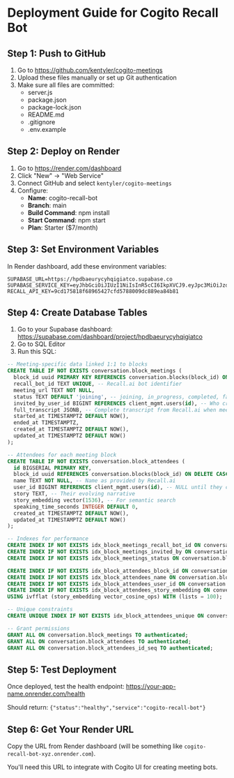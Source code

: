 # Deployment Guide for Cogito Recall Bot

## Step 1: Push to GitHub
1. Go to https://github.com/kentyler/cogito-meetings
2. Upload these files manually or set up Git authentication
3. Make sure all files are committed:
   - server.js
   - package.json
   - package-lock.json
   - README.md
   - .gitignore
   - .env.example

## Step 2: Deploy on Render
1. Go to https://render.com/dashboard
2. Click "New" → "Web Service"
3. Connect GitHub and select `kentyler/cogito-meetings`
4. Configure:
   - **Name**: cogito-recall-bot
   - **Branch**: main
   - **Build Command**: npm install
   - **Start Command**: npm start
   - **Plan**: Starter ($7/month)

## Step 3: Set Environment Variables
In Render dashboard, add these environment variables:

```
SUPABASE_URL=https://hpdbaeurycyhqigiatco.supabase.co
SUPABASE_SERVICE_KEY=eyJhbGciOiJIUzI1NiIsInR5cCI6IkpXVCJ9.eyJpc3MiOiJzdXBhYmFzZSIsInJlZiI6ImhwZGJhZXVyeWN5aHFpZ2lhdGNvIiwicm9sZSI6InNlcnZpY2Vfcm9sZSIsImlhdCI6MTc1MDQ0Nzg1OCwiZXhwIjoyMDY2MDIzODU4fQ.3iXWyAYugbrkO5uIE0zfYXZJe4u7Y3nhqlZPl9fjRFM
RECALL_API_KEY=9cd175818f68965427cfd5788009dc889ea84b81
```

## Step 4: Create Database Tables
1. Go to your Supabase dashboard: https://supabase.com/dashboard/project/hpdbaeurycyhqigiatco
2. Go to SQL Editor
3. Run this SQL:

```sql
-- Meeting-specific data linked 1:1 to blocks
CREATE TABLE IF NOT EXISTS conversation.block_meetings (
  block_id uuid PRIMARY KEY REFERENCES conversation.blocks(block_id) ON DELETE CASCADE,
  recall_bot_id TEXT UNIQUE, -- Recall.ai bot identifier
  meeting_url TEXT NOT NULL,
  status TEXT DEFAULT 'joining', -- joining, in_progress, completed, failed
  invited_by_user_id BIGINT REFERENCES client_mgmt.users(id), -- Who created the bot
  full_transcript JSONB, -- Complete transcript from Recall.ai when meeting ends
  started_at TIMESTAMPTZ DEFAULT NOW(),
  ended_at TIMESTAMPTZ,
  created_at TIMESTAMPTZ DEFAULT NOW(),
  updated_at TIMESTAMPTZ DEFAULT NOW()
);

-- Attendees for each meeting block
CREATE TABLE IF NOT EXISTS conversation.block_attendees (
  id BIGSERIAL PRIMARY KEY,
  block_id uuid REFERENCES conversation.blocks(block_id) ON DELETE CASCADE,
  name TEXT NOT NULL, -- Name as provided by Recall.ai
  user_id BIGINT REFERENCES client_mgmt.users(id), -- NULL until they create account
  story TEXT, -- Their evolving narrative
  story_embedding vector(1536), -- For semantic search
  speaking_time_seconds INTEGER DEFAULT 0,
  created_at TIMESTAMPTZ DEFAULT NOW(),
  updated_at TIMESTAMPTZ DEFAULT NOW()
);

-- Indexes for performance
CREATE INDEX IF NOT EXISTS idx_block_meetings_recall_bot_id ON conversation.block_meetings(recall_bot_id);
CREATE INDEX IF NOT EXISTS idx_block_meetings_invited_by ON conversation.block_meetings(invited_by_user_id);
CREATE INDEX IF NOT EXISTS idx_block_meetings_status ON conversation.block_meetings(status);

CREATE INDEX IF NOT EXISTS idx_block_attendees_block_id ON conversation.block_attendees(block_id);
CREATE INDEX IF NOT EXISTS idx_block_attendees_name ON conversation.block_attendees(name);
CREATE INDEX IF NOT EXISTS idx_block_attendees_user_id ON conversation.block_attendees(user_id);
CREATE INDEX IF NOT EXISTS idx_block_attendees_story_embedding ON conversation.block_attendees 
USING ivfflat (story_embedding vector_cosine_ops) WITH (lists = 100);

-- Unique constraints
CREATE UNIQUE INDEX IF NOT EXISTS idx_block_attendees_unique ON conversation.block_attendees(block_id, name);

-- Grant permissions
GRANT ALL ON conversation.block_meetings TO authenticated;
GRANT ALL ON conversation.block_attendees TO authenticated;
GRANT ALL ON conversation.block_attendees_id_seq TO authenticated;
```

## Step 5: Test Deployment
Once deployed, test the health endpoint:
https://your-app-name.onrender.com/health

Should return: `{"status":"healthy","service":"cogito-recall-bot"}`

## Step 6: Get Your Render URL
Copy the URL from Render dashboard (will be something like `cogito-recall-bot-xyz.onrender.com`).

You'll need this URL to integrate with Cogito UI for creating meeting bots.
